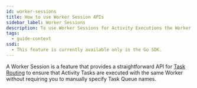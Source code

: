 ```yaml
---
id: worker-sessions
title: How to use Worker Session APIs
sidebar_label: Worker Sessions
description: To use Worker Sessions for Activity Executions the Worker must be enabled to use Sessions for the Workflows and Activities it is registered with.
tags:
  - guide-context
ssdi:
  - This feature is currently available only in the Go SDK.
---
```


A Worker Session is a feature that provides a straightforward API for [Task Routing](/concepts/what-is-task-routing) to ensure that Activity Tasks are executed with the same Worker without requiring you to manually specify Task Queue names.
